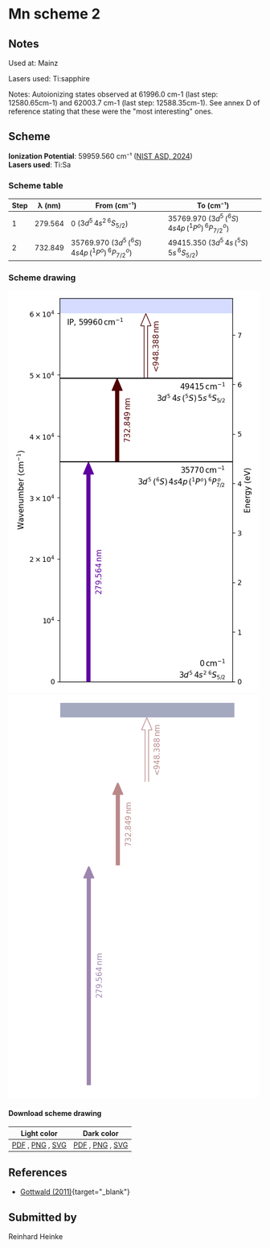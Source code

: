 # Mn scheme 2

## Notes

Used at: Mainz

Lasers used: Ti:sapphire

Notes: Autoionizing states observed at 61996.0 cm-1 (last step: 12580.65cm-1) and 62003.7 cm-1 (last step: 12588.35cm-1). See annex D of reference stating that these were the "most interesting" ones.



## Scheme

**Ionization Potential**: 59959.560 cm⁻¹ ([NIST ASD, 2024](https://www.nist.gov/pml/atomic-spectra-database))  
**Lasers used**: Ti:Sa

### Scheme table

| Step | λ (nm)  |                      From (cm⁻¹)                      |                       To (cm⁻¹)                       |
| ---- | ------- | ----------------------------------------------------- | ----------------------------------------------------- |
| 1    | 279.564 | 0 ($3d^5\,4s^2\,^6S_{5/2}$)                           | 35769.970 ($3d^5\,(^6S)\,4s4p\,(^1P^o)\,^6P^o_{7/2}$) |
| 2    | 732.849 | 35769.970 ($3d^5\,(^6S)\,4s4p\,(^1P^o)\,^6P^o_{7/2}$) | 49415.350 ($3d^5\,4s\,(^5S)\,5s\,^6S_{5/2}$)          |


### Scheme drawing

![mn scheme, light mode](mn-002/mn-002-light.png#only-light)
![mn scheme, dark mode](mn-002/mn-002-dark-web.png#only-dark)

#### Download scheme drawing

|                                            Light color                                            |                                           Dark color                                           |
| ------------------------------------------------------------------------------------------------- | ---------------------------------------------------------------------------------------------- |
| [PDF](mn-002/mn-002-light.pdf) , [PNG](mn-002/mn-002-light.png) , [SVG](mn-002/mn-002-light.svg)  | [PDF](mn-002/mn-002-dark.pdf) , [PNG](mn-002/mn-002-dark.png) , [SVG](mn-002/mn-002-dark.svg)  |


## References

  - [Gottwald (2011)](https://doi.org/10.25358/openscience-3289){target="_blank"}



## Submitted by

Reinhard Heinke

